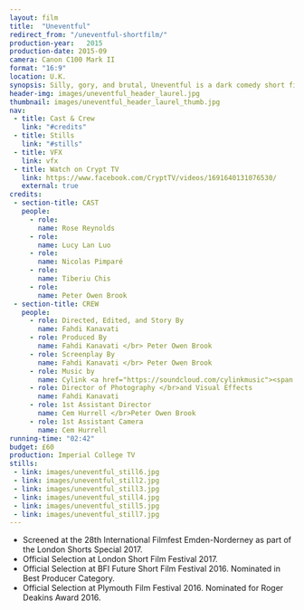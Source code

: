 ```yaml
---
layout: film
title:  "Uneventful"
redirect_from: "/uneventful-shortfilm/"
production-year:   2015
production-date: 2015-09
camera: Canon C100 Mark II
format: "16:9"
location: U.K.
synopsis: Silly, gory, and brutal, Uneventful is a dark comedy short film about a woman's "uneventful" weekend.
header-img: images/uneventful_header_laurel.jpg
thumbnail: images/uneventful_header_laurel_thumb.jpg
nav:
 - title: Cast & Crew
   link: "#credits"
 - title: Stills
   link: "#stills"
 - title: VFX
   link: vfx
 - title: Watch on Crypt TV
   link: https://www.facebook.com/CryptTV/videos/1691640131076530/
   external: true
credits:
 - section-title: CAST
   people: 
     - role:
       name: Rose Reynolds
     - role:
       name: Lucy Lan Luo
     - role:
       name: Nicolas Pimparé
     - role:
       name: Tiberiu Chis
     - role:
       name: Peter Owen Brook
 - section-title: CREW
   people: 
     - role: Directed, Edited, and Story By
       name: Fahdi Kanavati
     - role: Produced By
       name: Fahdi Kanavati </br> Peter Owen Brook
     - role: Screenplay By
       name: Fahdi Kanavati </br> Peter Owen Brook
     - role: Music by
       name: Cylink <a href="https://soundcloud.com/cylinkmusic"><span class="glyphicon glyphicon-music"></span></a>
     - role: Director of Photography </br>and Visual Effects
       name: Fahdi Kanavati
     - role: 1st Assistant Director
       name: Cem Hurrell </br>Peter Owen Brook
     - role: 1st Assistant Camera
       name: Cem Hurrell
running-time: "02:42"
budget: £60
production: Imperial College TV
stills:
 - link: images/uneventful_still6.jpg
 - link: images/uneventful_still2.jpg
 - link: images/uneventful_still3.jpg
 - link: images/uneventful_still4.jpg
 - link: images/uneventful_still5.jpg
 - link: images/uneventful_still7.jpg
---
```


- Screened at the 28th International Filmfest Emden-Norderney as part of the London Shorts Special 2017.
- Official Selection at London Short Film Festival 2017. 
- Official Selection at BFI Future Short Film Festival 2016. Nominated in Best Producer Category.
- Official Selection at Plymouth Film Festival 2016. Nominated for Roger Deakins Award 2016.

<script type="application/ld+json">
  
{
  "@context": "http://schema.org",
  "@id": "http://www.imdb.com/title/tt5371734/",
  "@type": "Movie",
  "name": "Uneventful",
  "url": "http://www.imdb.com/title/tt5371734/",
  "description": "Silly, dark and brutal, Uneventful is a super-short comedy about a woman's 'uneventful' weekend.",
  "duration": "0:02:42",
  "releasedEvent": {
    "@type": "PublicationEvent",
    "startDate": "2015-11-01",
    "location": {
      "@type": "Country",
      "name": "U.K."
    }
  },
  
  "image": {
    "@type": "ImageObject",
    "url": "https://images-na.ssl-images-amazon.com/images/M/MV5BZThlN2I4NzgtMjM2MS00ZTRhLTg3ZDMtYmIyYWUyNTBmNDdmXkEyXkFqcGdeQXVyMzQ5MzY1NjM@._V1_SY1000_CR0,0,666,1000_AL_.jpg"
  },
  "director": {
    "@type": "Person",
    "name": "Fahdi Kanavati",
    "sameAs": "http://www.imdb.com/name/nm5425126/"
  },
  "duration": "PT0H02M"
}

</script>

